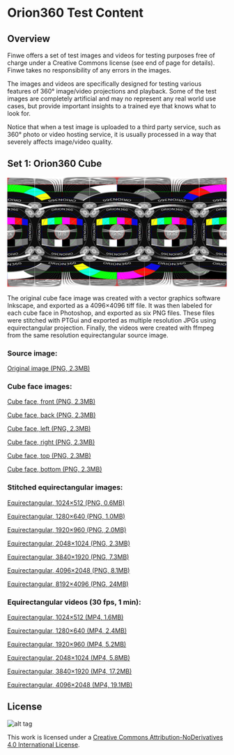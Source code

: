 # Orion360 Test Content

## Overview

Finwe offers a set of test images and videos for testing purposes free of charge under a Creative Commons license (see end of page for details). Finwe takes no responsibility of any errors in the images.

The images and videos are specifically designed for testing various features of 360° image/video projections and playback. Some of the test images are completely artificial and may no represent any real world use cases, but provide important insights to a trained eye that knows what to look for.

Notice that when a test image is uploaded to a third party service, such as 360° photo or video hosting service, it is usually processed in a way that severely affects image/video quality.

## Set 1: Orion360 Cube

![alt tag](https://github.com/FinweLtd/orion360-sdk-test-content/blob/master/set1/equi/Orion360_test_image_1024x512.jpg)

The original cube face image was created with a vector graphics software Inkscape, and exported as a 4096×4096 tiff file. It was then labeled for each cube face in Photoshop, and exported as six PNG files. These files were stitched with PTGui and exported as multiple resolution JPGs using equirectangular projection. Finally, the videos were created with ffmpeg from the same resolution equirectangular source image.

### Source image:

[Original image (PNG, 2.3MB)](set1/Orion360_test_image.png)

### Cube face images:

[Cube face, front (PNG, 2.3MB)](/set1/cube/Orion360_test_image_front.png)

[Cube face, back (PNG, 2.3MB)](/set1/cube/Orion360_test_image_back.png)

[Cube face, left (PNG, 2.3MB)](/set1/cube/Orion360_test_image_left.png)

[Cube face, right (PNG, 2.3MB)](/set1/cube/Orion360_test_image_right.png)

[Cube face, top (PNG, 2.3MB)](/set1/cube/Orion360_test_image_top.png)

[Cube face, bottom (PNG, 2.3MB)](/set1/cube/Orion360_test_image_bottom.png)

### Stitched equirectangular images:

[Equirectangular,  1024×512 (PNG, 0.6MB)](/set1/equi/Orion360_test_image_1024x512.jpg)

[Equirectangular,  1280×640 (PNG, 1.0MB)](/set1/equi/Orion360_test_image_1280x640.jpg)

[Equirectangular,  1920×960 (PNG, 2.0MB)](/set1/equi/Orion360_test_image_1920x960.jpg)

[Equirectangular,  2048×1024 (PNG, 2.3MB)](/set1/equi/Orion360_test_image_2048x1024.jpg)

[Equirectangular,  3840×1920 (PNG, 7.3MB)](/set1/equi/Orion360_test_image_3840x1920.jpg)

[Equirectangular,  4096×2048 (PNG, 8.1MB)](/set1/equi/Orion360_test_image_4096x2048.jpg)

[Equirectangular,  8192×4096 (PNG, 24MB)](/set1/equi/Orion360_test_image_8192x4096.jpg)

### Equirectangular videos (30 fps, 1 min):

[Equirectangular,  1024×512 (MP4, 1.6MB)](/set1/equi/Orion360_test_video_1024x512.mp4)

[Equirectangular,  1280×640 (MP4, 2.4MB)](/set1/equi/Orion360_test_video_1280x640.mp4)

[Equirectangular,  1920×960 (MP4, 5.2MB)](/set1/equi/Orion360_test_video_1920x960.mp4)

[Equirectangular,  2048×1024 (MP4, 5.8MB)](/set1/equi/Orion360_test_video_2048x1024.mp4)

[Equirectangular,  3840×1920 (MP4, 17.2MB)](/set1/equi/Orion360_test_video_3840x1920.mp4)

[Equirectangular,  4096×2048 (MP4, 19.1MB)](/set1/equi/Orion360_test_video_4096x2048.mp4)

## License

![alt tag](https://i.creativecommons.org/l/by-nd/4.0/88x31.png)

This work is licensed under a [Creative Commons Attribution-NoDerivatives 4.0 International License](http://creativecommons.org/licenses/by-nd/4.0/).
